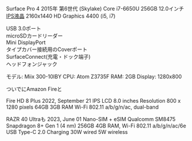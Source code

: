 Surface Pro 4
2015年
第6世代 (Skylake)
Core i7-6650U
256GB
12.0インチ[IPS液晶](https://ja.wikipedia.org/wiki/IPS%E6%96%B9%E5%BC%8F "IPS方式")  2160x1440
HD Graphics 4400 (i5, i7)

USB 3.0ポート  
microSDカードリーダー  
Mini DisplayPort  
タイプカバー接続用のCoverポート  
SurfaceConnect(充電・ドック端子)  
ヘッドフォンジャック

モデル: Miix 300-10IBY
CPU: Atom Z3735F
RAM: 2GB
Display: 1280x800

ついでにAmazon Fireと

Fire HD 8 Plus
2022, September 21
IPS LCD
8.0 inches
Resolution 	800 x 1280 pixels
64GB 3GB RAM
Wi-Fi 802.11 a/b/g/n/ac, dual-band

RAZR 40 Ultraも
2023, June 01
Nano-SIM + eSIM
Qualcomm SM8475 Snapdragon 8+ Gen 1 (4 nm)
256GB 4GB RAM,
Wi-Fi 802.11 a/b/g/n/ac/6e
USB Type-C 2.0
Charging 	30W wired 5W wireless